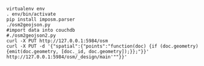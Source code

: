     virtualenv env
    . env/bin/activate
    pip install imposm.parser
    ./osm2geojson.py
    #import data into couchdb
    #./osm2geojson2.py
    curl -X PUT http://127.0.0.1:5984/osm
    curl -X PUT -d '{"spatial":{"points":"function(doc) {if (doc.geometry){emit(doc.geometry, [doc._id, doc.geometry]);}};"}}' http://127.0.0.1:5984/osm/_design/main'""}}'

